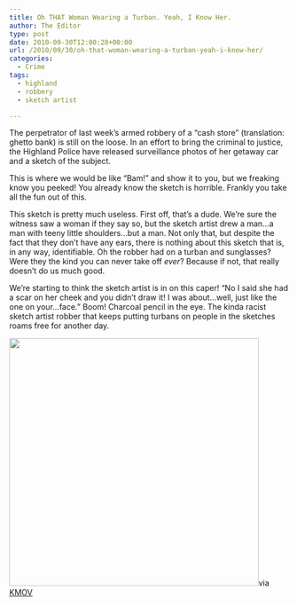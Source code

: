 ```yaml
---
title: Oh THAT Woman Wearing a Turban. Yeah, I Know Her.
author: The Editor
type: post
date: 2010-09-30T12:00:28+00:00
url: /2010/09/30/oh-that-woman-wearing-a-turban-yeah-i-know-her/
categories:
  - Crime
tags:
  - highland
  - robbery
  - sketch artist

---
```

The perpetrator of last week&#8217;s armed robbery of a &#8220;cash store&#8221; (translation: ghetto bank) is still on the loose. In an effort to bring the criminal to justice, the Highland Police have released surveillance photos of her getaway car and a sketch of the subject.

This is where we would be like &#8220;Bam!&#8221; and show it to you, but we freaking know you peeked! You already know the sketch is horrible. Frankly you take all the fun out of this.

This sketch is pretty much useless. First off, that&#8217;s a dude. We&#8217;re sure the witness saw a woman if they say so, but the sketch artist drew a man&#8230;a man with teeny little shoulders&#8230;but a man. Not only that, but despite the fact that they don&#8217;t have any ears, there is nothing about this sketch that is, in any way, identifiable. Oh the robber had on a turban and sunglasses? Were they the kind you can never take off _ever_? Because if not, that really doesn&#8217;t do us much good.

We&#8217;re starting to think the sketch artist is in on this caper! &#8220;No I said she had a scar on her cheek and you didn&#8217;t draw it! I was about&#8230;well, just like the one on your&#8230;face.&#8221; Boom! Charcoal pencil in the eye. The kinda racist sketch artist robber that keeps putting turbans on people in the sketches roams free for another day.

[<img class="aligncenter size-full wp-image-7084" title="woman_wearing_turban" src="http://media.punchingkitty.com/wordpress/2010/09/woman_wearing_turban.jpeg" alt="" width="450" height="447" />][1]via <a href="http://www.kmov.com/news/local/Sketch-released-of-women-wearing-turban-in-Highland-robbery-104030259.html" target="_blank">KMOV</a>

 [1]: http://media.punchingkitty.com/wordpress/2010/09/woman_wearing_turban.jpeg
